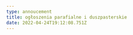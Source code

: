 ```yaml
---
type: annoucement
title: ogłoszenia parafialne i duszpasterskie
date: 2022-04-24T19:12:08.751Z
---
```

<!--StartFragment->

<h4 style="text-align:center;">II Niedziela Wielkanocy - 24 kwietnia 2022</h4>

1. Dzisiaj obchodzimy drugą niedzielę Wielkanocy – **Niedzielę Miłosierdzia**

   * dzisiaj kończy się **Oktawa Zmartwychwstania**,
   * nasi bracia i siostry z Kościołów wschodnich, według kalendarza juliańskiego, dziś przeżywają niedzielę Zmartwychwstania. Szczególnie naszym gościom z Ukrainy składamy serdeczne życzenia, by doświadczali prawdy Świąt Wielkanocnych: zwycięstwa życia nad śmiercią, radości nad smutkiem, nadziei nad beznadzieją!
   * zapraszamy dziś na **Koronkę** do Bożego Miłosierdzia o 15.00 oraz na **wieczór** miłosierdzia o 19.00 (animowany przez Wspólnotę Zwiastowanie),
   * ta niedziela to też **święto Caritasu**. Zapraszamy na spotkanie osoby zaangażowane w Parafialnym Zespole Caritas, jak i w Wolontariacie Ukraina, a również wszystkich pragnących dołączyć do jakiejś formy wolontariatu przy naszej parafii. Zaczniemy razem Koronką w kościele, a potem przejdziemy do dużej sali domu rekolekcyjnego na spotkanie przy kawie, czas rozmowy, wymienienia doświadczeń i pomysłów oraz wspólnej formacji,
   * Adoracja Najświętszego Sakramentu dziś od 15.00 do Mszy wieczornej
   * **młodzież** zapraszamy po Mszy wieczornej na spotkanie Młodzi OPEN do sali Tymoteusz w domu rekolekcyjnym, będzie to rozmowa na temat Kościoła,
   * dzisiejsza **taca** przeznaczona jest na dzieła charytatywne „Caritas” w naszej Diecezji.
2. Zachęcamy do brania buteleczek ze **święconą wodą**. Pięknie będzie, jeśli w naszych domach pojawi się ta świeża woda na znak naszego chrztu i łask Nocy Paschalnej.
3. Przypominamy o spotkaniu dla mężczyzn, w niedzielę 1 maja o 19.15, poświęcone osobie świętego Józefa i tematowi zawierzenia się Bogu przez jego osobę.
4. **Duszpasterstwo Rodzin Diecezji Warszawsko-Praskiej zaprasza małżonków na randkę\
   w formie kawiarenki dialogowej.** Dzieło zakłada ok. 3-godzinne spotkania kilka razy w roku, podczas których małżonkowie w zaaranżowanej kawiarence przy kawie/herbacie i ciastku będą wzmacniać komunikację w małżeństwie. Każda para dostanie specjalnie przygotowany, oddzielny stolik i po krótkiej konferencji wprowadzającej otrzyma konkretne pytania do rozmowy małżeńskiej. Od strony merytorycznej za dzieło to będą odpowiadać Basia i Wojtek Gałązkowie.

   ***Termin najbliższego spotkania:*** 3 maja 2022 r., godz. 16:00.\
   ***Miejsce:*** ul. Gabriela Narutowicza 32, 05-230 Kobyłka,\
   ***Koszt:*** 30 zł od pary (po zapisaniu przyjdzie mail z nr konta)\
   ***Zapisy mailowe:*** [kawiarenkadialogowa@wp.pl](https://poczta.wp.pl/w/)
5. Koła Żywego Różańca organizują **pielgrzymkę** do Loretto k/Wyszkowa w dn. 14 maja (sobota), wyjazd godz. 8.00, powrót godz. 17. Kontakt w zakrystii lub z p. Aliną tel. 505 959 099.
6. Nastolatków zapraszamy w dn. 14-15 maja na weekend w Wesołej pt. „Kochaj!” – czas, żeby pobyć razem, pogadać z innymi i z Jezusem. Będą gry, warsztaty, świadectwa, uwielbienie. Zapisy na chemin-neuf.pl, zakładka „propozycje 14-18”.
7. Powracamy do animacji liturgii słowa dla dzieci w każdą **drugą i czwartą niedzielę miesiąca**. Zapraszamy dzieci do lat 6 do grupy młodszej, dzieci powyżej 7 roku życia do grupy starszej.
8. Do zawarcia sakramentalnego **związku małżeńskiego** przygotowują się: Adrian Łukasz KRYCZKA, kawaler z par. tutejszej i Adrianna KOPER, panna z par. Świętej Trójcy w Wyszogrodzie (zapowiedź pierwsza)
9. W tym tygodniu pożegnaliśmy śp. Wojciecha Rosickiego, Zofię Chajec i Mirosława Janickiego. *Dobry Jezu…*

<!--EndFragment-->